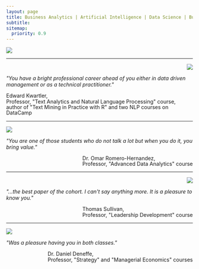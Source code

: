 ```yaml
---
layout: page
title: Business Analytics | Artificial Intelligence | Data Science | Business Consulting
subtitle:
sitemap:
  priority: 0.9
---
```


<img src="{{ '/assets/img/alexey.jpeg' | prepend: site.baseurl }}" id="about-img">

<hr>

<div>
    <div style="float: right">
        <img src="{{ '/assets/img/Edward_Kwartler.jpeg' | prepend: site.baseurl }}" id="about-img-2">
    </div>
    <div style="clear:both"></div>
        <p>
        <i>
            "You have a bright professional career ahead of you either in data driven management or as a technical practitioner."
        </i>
    </p>
    <p>
        <span style="float: right; line-height: 1.1; ">
            Edward Kwartler,<br>
            Professor, "Text Analytics and Natural Language Processing" course,<br>
            author of "Text Mining in Practice with R" and two NLP courses on DataCamp
        </span>
        <br style="clear:both" />
    </p>
</div>

<hr>

<div>
    <div style="float: left">
        <img src="{{ '/assets/img/Omar_Romero-Hernandez.jpeg' | prepend: site.baseurl }}" id="about-img-2">
    </div>
    <div style="clear:both"></div>
        <p>
        <i>
            "You are one of those students who do not talk a lot but when you do it, you bring value."
        </i>
    </p>
    <p>
        <span style="float: right; line-height: 1.1; ">
            Dr. Omar Romero-Hernandez,<br>
            Professor, "Advanced Data Analytics" course
        </span>
        <br style="clear:both" />
    </p>
</div>

<hr>

<div>
    <div style="float: right">
        <img src="{{ '/assets/img/Thomas_Sullivan.jpeg' | prepend: site.baseurl }}" id="about-img-2">
    </div>
    <div style="clear:both"></div>
        <p>
        <i>
            "...the best paper of the cohort. I can't say anything more. It is a pleasure to know you."
        </i>
    </p>
    <p>
        <span style="float: right; line-height: 1.1; ">
            Thomas Sullivan,<br>
            Professor, "Leadership Development" course
        </span>
        <br style="clear:both" />
    </p>
</div>

<hr>

<div>
    <div style="float: left">
        <img src="{{ '/assets/img/Daniel_Deneffe.jpeg.jpeg' | prepend: site.baseurl }}" id="about-img-2">
    </div>
    <div style="clear:both"></div>
        <p>
        <i>
            "Was a pleasure having you in both classes."
        </i>
    </p>
    <p>
        <span style="float: right; line-height: 1.1; ">
            Dr. Daniel Deneffe,<br>
            Professor, "Strategy" and "Managerial Economics" courses
        </span>
        <br style="clear:both" />
    </p>
</div>